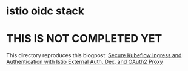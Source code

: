 # istio oidc stack

# THIS IS NOT COMPLETED YET

This directory reproduces this blogpost:
[Secure Kubeflow Ingress and Authentication with Istio External Auth, Dex, and OAuth2 Proxy](https://datastrophic.io/secure-kubeflow-ingress-and-authentication/)
